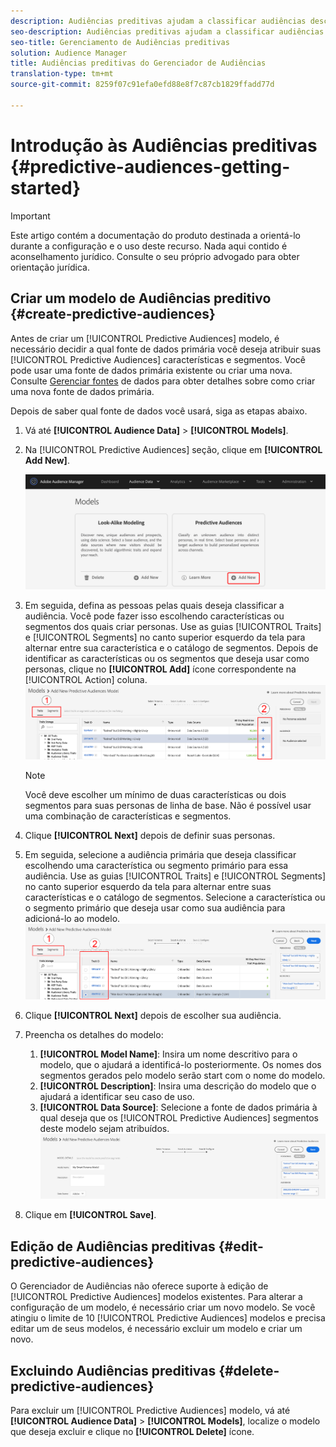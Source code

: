 ```yaml
---
description: Audiências preditivas ajudam a classificar audiências desconhecidas em personas distintas em tempo real, usando a ciência de dados.
seo-description: Audiências preditivas ajudam a classificar audiências desconhecidas em personas distintas em tempo real, usando a ciência de dados.
seo-title: Gerenciamento de Audiências preditivas
solution: Audience Manager
title: Audiências preditivas do Gerenciador de Audiências
translation-type: tm+mt
source-git-commit: 8259f07c91efa0efd88e8f7c87cb1829ffadd77d

---
```



# Introdução às Audiências preditivas {#predictive-audiences-getting-started}

>[!IMPORTANT]
>Este artigo contém a documentação do produto destinada a orientá-lo durante a configuração e o uso deste recurso. Nada aqui contido é aconselhamento jurídico. Consulte o seu próprio advogado para obter orientação jurídica.

## Criar um modelo de Audiências preditivo {#create-predictive-audiences}

Antes de criar um [!UICONTROL Predictive Audiences] modelo, é necessário decidir a qual fonte de dados primária você deseja atribuir suas [!UICONTROL Predictive Audiences] características e segmentos. Você pode usar uma fonte de dados primária existente ou criar uma nova. Consulte [Gerenciar fontes](https://docs.adobe.com/content/help/en/audience-manager/user-guide/features/data-sources/manage-datasources.html) de dados para obter detalhes sobre como criar uma nova fonte de dados primária.

Depois de saber qual fonte de dados você usará, siga as etapas abaixo.

1. Vá até **[!UICONTROL Audience Data]** > **[!UICONTROL Models]**.
1. Na [!UICONTROL Predictive Audiences] seção, clique em **[!UICONTROL Add New]**.

   ![smart-persona-add](assets/predictive-audiences-add.png)

1. Em seguida, defina as pessoas pelas quais deseja classificar a audiência. Você pode fazer isso escolhendo características ou segmentos dos quais criar personas. Use as guias [!UICONTROL Traits] e [!UICONTROL Segments] no canto superior esquerdo da tela para alternar entre sua característica e o catálogo de segmentos. Depois de identificar as características ou os segmentos que deseja usar como personas, clique no **[!UICONTROL Add]** ícone correspondente na [!UICONTROL Action] coluna.
   ![smart-persona-select-personas](assets/predictive-audiences-persona.png)
   >[!NOTE]
   >Você deve escolher um mínimo de duas características ou dois segmentos para suas personas de linha de base. Não é possível usar uma combinação de características e segmentos.
1. Clique **[!UICONTROL Next]** depois de definir suas personas.
1. Em seguida, selecione a audiência primária que deseja classificar escolhendo uma característica ou segmento primário para essa audiência. Use as guias [!UICONTROL Traits] e [!UICONTROL Segments] no canto superior esquerdo da tela para alternar entre suas características e o catálogo de segmentos. Selecione a característica ou o segmento primário que deseja usar como sua audiência para adicioná-lo ao modelo.
   ![smart-persona-select-audiência](assets/predictive-audiences-audience.png)
1. Clique **[!UICONTROL Next]** depois de escolher sua audiência.
1. Preencha os detalhes do modelo:
   1. **[!UICONTROL Model Name]**: Insira um nome descritivo para o modelo, que o ajudará a identificá-lo posteriormente. Os nomes dos segmentos gerados pelo modelo serão start com o nome do modelo.
   2. **[!UICONTROL Description]**: Insira uma descrição do modelo que o ajudará a identificar seu caso de uso.
   3. **[!UICONTROL Data Source]**: Selecione a fonte de dados primária à qual deseja que os [!UICONTROL Predictive Audiences] segmentos deste modelo sejam atribuídos.
      ![previsão-audiências-salvamento](assets/predictive-audiences-save.png)
1. Clique em **[!UICONTROL Save]**.

## Edição de Audiências preditivas {#edit-predictive-audiences}

O Gerenciador de Audiências não oferece suporte à edição de [!UICONTROL Predictive Audiences] modelos existentes. Para alterar a configuração de um modelo, é necessário criar um novo modelo. Se você atingiu o limite de 10 [!UICONTROL Predictive Audiences] modelos e precisa editar um de seus modelos, é necessário excluir um modelo e criar um novo.

## Excluindo Audiências preditivas {#delete-predictive-audiences}

Para excluir um [!UICONTROL Predictive Audiences] modelo, vá até **[!UICONTROL Audience Data]** > **[!UICONTROL Models]**, localize o modelo que deseja excluir e clique no **[!UICONTROL Delete]** ícone.
